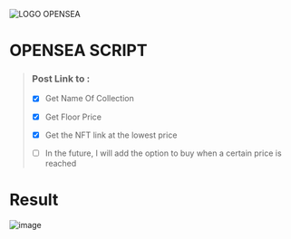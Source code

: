 ![LOGO OPENSEA](https://user-images.githubusercontent.com/53188622/154032233-26936886-095b-4a79-a7f6-b4434c727315.png)

# OPENSEA SCRIPT  

> ### Post Link to :
>
> - [x] Get Name Of Collection
>
> - [x] Get Floor Price
>
> - [x] Get the NFT link at the lowest price
>
> - [ ] In the future, I will add the option to buy when a certain price is reached

# Result
![image](https://user-images.githubusercontent.com/53188622/154037850-ef62c407-d592-488c-8c06-4b84a704ed81.png)

